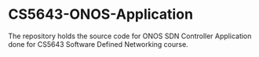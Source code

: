 # CS5643-ONOS-Application
The repository holds the source code for ONOS SDN Controller Application done for CS5643 Software Defined Networking course.
